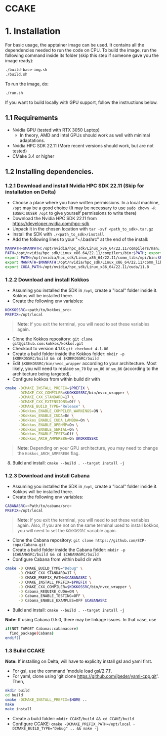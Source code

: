 # CCAKE

# 1. Installation

For basic usage, the apptainer image can be used. It contains all the dependencies needed to run the code on CPU.
To build the image, run the following command inside its folder (skip this step if someone gave you the image ready):
``` bash
./build-base-img.sh
./build.sh
```
To run the image, do:
``` bash
./run.sh
```

If you want to build locally with GPU support, follow the instructions below.

## 1.1 Requirements

- Nvidia GPU (tested with RTX 3050 Laptop)
    * In theory, AMD and Intel GPUs should work as well with minimal
    adaptations.
- Nvidia HPC SDK 22.11 (More recent versions should work, but are not tested)
- CMake 3.4 or higher

## 1.2 Installing dependencies.

### 1.2.1 Download and install Nvidia HPC SDK 22.11 (Skip for installation on Delta)
- Choose a place where you have written permissions. In a local machine, `/opt` may be a good choice
(It may be necessary to use `sudo chown -R $USER:$USER /opt` to give yourself permissions to write there)
- Download the Nvidia HPC SDK 22.11 from https://developer.nvidia.com/hpc-sdk
- Unpack it in the chosen location with `tar -xvf <path_to_sdk>.tar.gz`
- Install the SDK with `./<path_to_sdk>/install`
- Add the following lines to your "~/.bashrc" at the end of the install:
``` bash
MANPATH=$MANPATH:/opt/nvidia/hpc_sdk/Linux_x86_64/22.11/compilers/man; export MANPATH
PATH=/opt/nvidia/hpc_sdk/Linux_x86_64/22.11/compilers/bin:$PATH; export PATH
export PATH=/opt/nvidia/hpc_sdk/Linux_x86_64/22.11/comm_libs/mpi/bin:$PATH
export MANPATH=$MANPATH:/opt/nvidia/hpc_sdk/Linux_x86_64/22.11/comm_libs/mpi/man
export CUDA_PATH=/opt/nvidia/hpc_sdk/Linux_x86_64/22.11/cuda/11.8
```

### 1.2.2 Download and install Kokkos
- Assuming you installed the SDK in `/opt`, create a "local" folder inside it. Kokkos will be installed there.
- Create the following env variables:
``` bash
KOKKOSSRC=<path/to/kokkos_src>
PREFIX=/opt/local
```
> **Note**: If you exit the terminal, you will need to set these variables again.
- Clone the Kokkos repository: `git clone git@github.com:kokkos/kokkos.git`
- Checkout to version 4.1.0: `git checkout 4.1.00`
- Create a build folder inside the Kokkos folder: `mkdir -p $KOKKOSSRC/build && cd $KOKKOSSRC/build`
- Edit `$KOKKOSSRC/bin/nvcc_wrapper` according to your architecture. Most likely, you will need to replace `sm_70` by `sm_80` or `sm_86` (according to the architecture being targeted).
- Configure kokkos from within build dir with 
```bash
cmake -DCMAKE_INSTALL_PREFIX=$PREFIX \
      -DCMAKE_CXX_COMPILER=$KOKKOSSRC/bin/nvcc_wrapper \
      -DCMAKE_CXX_STANDARD=17 \
      -DCMAKE_CXX_EXTENSIONS=Off \
      -DCMAKE_BUILD_TYPE="Release" \
      -DKokkos_ENABLE_COMPILER_WARNINGS=ON \
      -DKokkos_ENABLE_CUDA=On \
      -DKokkos_ENABLE_CUDA_LAMBDA=On \
      -DKokkos_ENABLE_OPENMP=On \
      -DKokkos_ENABLE_SERIAL=On \
      -DKokkos_ENABLE_TESTS=Off \
      -DKokkos_ARCH_AMPERE86=On $KOKKOSSRC
```
> **Note**: Depending on your GPU architecture, you may need to change the `Kokkos_ARCH_AMPERE86` flag.
8. Build and install: `cmake --build . --target install -j`
### 1.2.3 Download and install Cabana
- Assuming you installed the SDK in `/opt`, create a "local" folder inside it. Kokkos will be installed there.
- Create the following env variables:
``` bash
CABANASRC=<Path/to/cabana/src>
PREFIX=/opt/local
```
> **Note**: If you exit the terminal, you will need to set these variables again. Also, if you are not on the same terminal used to
install kokkos, you will need to set the `KOKKOSSRC` variable again.
- Clone the Cabana repository: `git clone https://github.com/ECP-copa/Cabana.git`
- Create a build folder inside the Cabana folder: `mkdir -p $CABANASRC/build && cd $CABANASRC/build`
- Configure Cabana from within build dir with 
```bash
cmake -D CMAKE_BUILD_TYPE="Debug" \
      -D CMAKE_CXX_STANDARD=17 \
      -D CMAKE_PREFIX_PATH=$CABANASRC \
      -D CMAKE_INSTALL_PREFIX=$PREFIX \
      -D CMAKE_CXX_COMPILER=$KOKKOSSRC/bin/nvcc_wrapper \
      -D Cabana_REQUIRE_CUDA=ON \
      -D Cabana_ENABLE_TESTING=OFF \
      -D Cabana_ENABLE_EXAMPLES=OFF $CABANASRC    
```
- Build and install: `cmake --build . --target install -j`

**Note:**
If using Cabana 0.5.0, there may be linkage issues. In that case, use 
```bash
if(NOT TARGET Cabana::cabanacore)
  find_package(Cabana)
endif()
```
### 1.3 Build CCAKE
**Note:**
If installing on Delta, will have to explicity install gsl and yaml first.
- For gsl, use the command 'module load gsl/2.7.1'.
- For yaml, clone using 'git clone https://github.com/jbeder/yaml-cpp.git'. Then,
```bash
mkdir build
cd build
cmake -DCMAKE_INSTALL_PREFIX=$HOME ..
make
make install 
```

- Create a build folder:  `mkdir CCAKE/build && cd CCAKE/build`
- Configure CCAKE: `cmake -DCMAKE_PREFIX_PATH=/opt/local -DCMAKE_BUILD_TYPE="Debug" .. && make -j`
